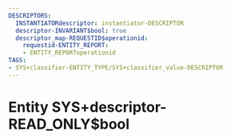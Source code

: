 ```yaml
---
DESCRIPTORS:
  INSTANTIATORdescriptor: instantiator-DESCRIPTOR
  descriptor-INVARIANT$bool: true
  descriptor_map-REQUESTID$operationid:
    requestid-ENTITY_REPORT:
    - ENTITY_REPORToperationid
TAGS:
- SYS+classifier-ENTITY_TYPE/SYS+classifier_value-DESCRIPTOR
---
```

# Entity SYS+descriptor-READ_ONLY$bool

